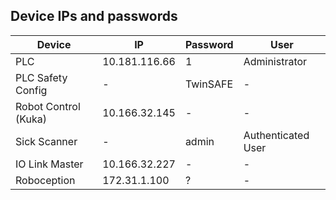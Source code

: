 ## Device IPs and passwords

| Device | IP | Password | User |
|----------|----------|----------|----------|
| PLC | 10.181.116.66 | 1 | Administrator |
| PLC Safety Config | - | TwinSAFE | - |
| Robot Control (Kuka) | 10.166.32.145 | - | - |
| Sick Scanner | - | admin | Authenticated User |
| IO Link Master | 10.166.32.227 | - | - |
| Roboception | 172.31.1.100 | ? | - |